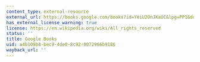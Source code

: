 ```yaml
---
content_type: external-resource
external_url: https://books.google.com/books?id=YeiU2OnJKaUC&lpg=PP1&dq=of%20wolves%20and%20men&pg=PA167#v=onepage&q&f=false
has_external_license_warning: true
license: https://en.wikipedia.org/wiki/All_rights_reserved
status: ''
title: Google Books
uid: a4b109b8-bec9-4de0-8c92-0072966b9186
wayback_url: ''
---
```


